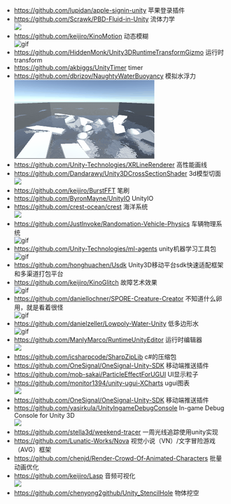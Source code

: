 - https://github.com/lupidan/apple-signin-unity 苹果登录插件
- https://github.com/Scrawk/PBD-Fluid-in-Unity 流体力学
<br/>![](https://github.com/Scrawk/PBD-Fluid-in-Unity/raw/master/Media/PBDFluid6.jpg)
- https://github.com/keijiro/KinoMotion 动态模糊
<br/>![gif](https://camo.githubusercontent.com/ef264a57159b86c764b4434688f8bc821545c585f7d8aec8da463e32817a7b21/68747470733a2f2f692e696d6775722e636f6d2f556b4a76576e632e676966)
- https://github.com/HiddenMonk/Unity3DRuntimeTransformGizmo 运行时transform
- https://github.com/akbiggs/UnityTimer timer
- https://github.com/dbrizov/NaughtyWaterBuoyancy 模拟水浮力 
<br/>![gif](https://github.com/dbrizov/dbrizov.github.io/blob/master/images/project-images/water-buoyancy/idle.gif)
- https://github.com/Unity-Technologies/XRLineRenderer 高性能画线
- https://github.com/Dandarawy/Unity3DCrossSectionShader 3d模型切面 
<br/>![](https://camo.githubusercontent.com/b7c8365e0152b8bf8e64f043269f236353fed226b1733f9d92e4d271c1725c49/68747470733a2f2f646c2e64726f70626f782e636f6d2f732f746b66347171396f3036396e71786d2f63726f737353656374696f6e476974687562486f6d65322e706e673f646c3d30)
- https://github.com/keijiro/BurstFFT 笔刷
- https://github.com/ByronMayne/UnityIO UnityIO
- https://github.com/crest-ocean/crest 海洋系统
<br/>![](https://raw.githubusercontent.com/huwb/crest-oceanrender/master/img/teaser5.png)
- https://github.com/JustInvoke/Randomation-Vehicle-Physics 车辆物理系统
<br/>![gif](https://images1.uwa4d.com/solution/screenshot/5b56371dd7f10a201fd8aaa0/thumbnail.gif)
- https://github.com/Unity-Technologies/ml-agents unity机器学习工具包
<br/>![gif](https://images1.uwa4d.com/solution/screenshot/5b3da963d6d8c0171a930657/thumbnail.gif)
- https://github.com/honghuachen/Usdk Unity3D移动平台sdk快速适配框架和多渠道打包平台
- https://github.com/keijiro/KinoGlitch 故障艺术效果
<br/>![gif](https://camo.githubusercontent.com/b5346f02f8d074887ed33851e597ada621a72fce6757d51944d0e4091bcdd604/687474703a2f2f33332e6d656469612e74756d626c722e636f6d2f66313735306436353533383137653332623961393731366264386432356630652f74756d626c725f6e71777871384b7738613171696f3436396f325f3430302e676966)
- https://github.com/daniellochner/SPORE-Creature-Creator 不知道什么卵用，就是看着很怪
<br/>![gif](https://images1.uwa4d.com/solution/screenshot/5f7126740f247485d94872e3/thumbnail.gif)
- https://github.com/danielzeller/Lowpoly-Water-Unity 低多边形水
<br/>![gif](https://github.com/danielzeller/Lowpoly-Water-Unity/raw/master/1.gif?raw=true)
- https://github.com/ManlyMarco/RuntimeUnityEditor 运行时编辑器
<br/>![](https://user-images.githubusercontent.com/39247311/64476158-ce1a4c00-d18b-11e9-97d6-084452cdbf0a.PNG)
- https://github.com/icsharpcode/SharpZipLib c#的压缩包
- https://github.com/OneSignal/OneSignal-Unity-SDK 移动端推送插件
- https://github.com/mob-sakai/ParticleEffectForUGUI UI显示粒子
- https://github.com/monitor1394/unity-ugui-XCharts ugui图表
<br/>![](https://github.com/monitor1394/unity-ugui-XCharts/blob/master/Doc/screenshot/xcharts-line.png)
- https://github.com/OneSignal/OneSignal-Unity-SDK 移动端推送插件
- https://github.com/yasirkula/UnityIngameDebugConsole In-game Debug Console for Unity 3D
<br/>![](https://github.com/yasirkula/UnityIngameDebugConsole/blob/master/.github/Images/1.png)
- https://github.com/stella3d/weekend-tracer 一周光线追踪使用unity实现
- https://github.com/Lunatic-Works/Nova 视觉小说（VN）/文字冒险游戏（AVG）框架
- https://github.com/chenjd/Render-Crowd-Of-Animated-Characters 批量动画优化
- https://github.com/keijiro/Lasp 音频可视化
<br/>![](https://camo.githubusercontent.com/5feeb94b74cb67d3d94814663f2358235cca6d0d2725b90186e0a7d56825473f/68747470733a2f2f692e696d6775722e636f6d2f4c3938753441492e676966)
- https://github.com/chenyong2github/Unity_StencilHole 物体挖空
